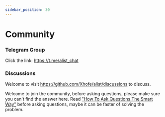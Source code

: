 ```yaml
---
sidebar_position: 30
---
```


# Community

### Telegram Group
Click the link: https://t.me/alist_chat

### Discussions
Welcome to visit https://github.com/Xhofe/alist/discussions to discuss.

Welcome to join the community, before asking questions, please make sure you can't find the answer here.
Read ["How To Ask Questions The Smart Way"](http://www.catb.org/~esr/faqs/smart-questions.html) before asking questions, maybe it can be faster of solving the problem.